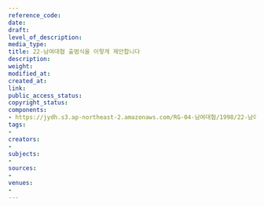 ```yaml
---
reference_code: 
date: 
draft: 
level_of_description: 
media_type: 
title: 22-남여대협 출범식을 이렇게 제안합니다
description: 
weight: 
modified_at: 
created_at: 
link: 
public_access_status: 
copyright_status: 
components:
- https://jydh.s3.ap-northeast-2.amazonaws.com/RG-04-남여대협/1998/22-남여대협+출범식을+이렇게+제안합니다.pdf
tags:
- 
creators:
- 
subjects:
- 
sources:
- 
venues:
- 
---
```

